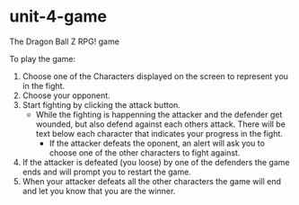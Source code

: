 # unit-4-game

The Dragon Ball Z RPG! game

To play the game:
1. Choose one of the Characters displayed on the screen to represent you in the fight.
1. Choose your opponent.
1. Start fighting by clicking the attack button.
    * While the fighting is happenning the attacker and the defender get wounded, but also defend against each others attack. There will be text below each character that indicates your progress in the fight.
        * If the attacker defeats the oponent, an alert will ask you to choose one of the other characters to fight against.
1. If the attacker is defeated (you loose) by one of the defenders the game ends and will prompt you to restart the game.
1. When your attacker defeats all the other characters the game will end and let you know that you are the winner.